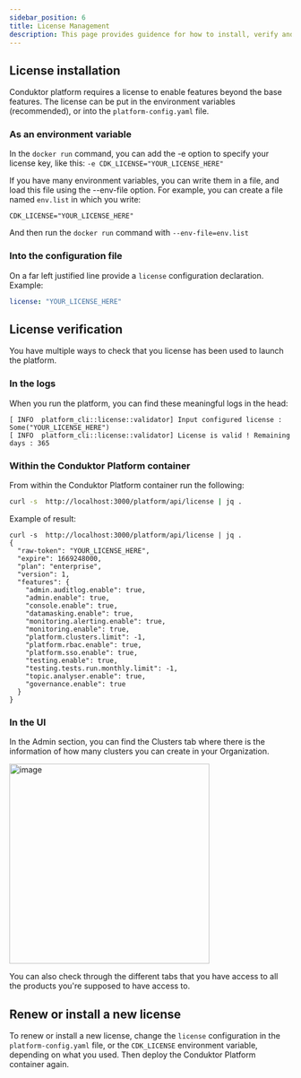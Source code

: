 ```yaml
---
sidebar_position: 6
title: License Management
description: This page provides guidence for how to install, verify and renew licenses for Conduktor Platform.
---
```


## License installation

Conduktor platform requires a license to enable features beyond the base features. The license can be put in the environment variables (recommended), or into the `platform-config.yaml` file.

### As an environment variable

In the `docker run` command, you can add the -e option to specify your license key, like this:
`-e CDK_LICENSE="YOUR_LICENSE_HERE"`

If you have many environment variables, you can write them in a file, and load this file using the --env-file option.
For example, you can create a file named `env.list` in which you write:
```
CDK_LICENSE="YOUR_LICENSE_HERE"
```

And then run the `docker run` command with `--env-file=env.list`

### Into the configuration file

On a far left justified line provide a `license` configuration declaration. Example:
```yaml
license: "YOUR_LICENSE_HERE"
```

## License verification

You have multiple ways to check that you license has been used to launch the platform.

### In the logs

When you run the platform, you can find these meaningful logs in the head:

```
[ INFO  platform_cli::license::validator] Input configured license : Some("YOUR_LICENSE_HERE")
[ INFO  platform_cli::license::validator] License is valid ! Remaining days : 365
```

### Within the Conduktor Platform container

From within the Conduktor Platform container run the following:
```sh
curl -s  http://localhost:3000/platform/api/license | jq .
```

Example of result:
```
curl -s  http://localhost:3000/platform/api/license | jq .
{
  "raw-token": "YOUR_LICENSE_HERE",
  "expire": 1669248000,
  "plan": "enterprise",
  "version": 1,
  "features": {
    "admin.auditlog.enable": true,
    "admin.enable": true,
    "console.enable": true,
    "datamasking.enable": true,
    "monitoring.alerting.enable": true,
    "monitoring.enable": true,
    "platform.clusters.limit": -1,
    "platform.rbac.enable": true,
    "platform.sso.enable": true,
    "testing.enable": true,
    "testing.tests.run.monthly.limit": -1,
    "topic.analyser.enable": true,
    "governance.enable": true
  }
}
```

### In the UI

In the Admin section, you can find the Clusters tab where there is the information of how many clusters you can create in your Organization.

<img width="357" alt="image" src="https://user-images.githubusercontent.com/112936799/212074277-4e015325-bd98-4f2a-be89-b8828be3eee1.png">

You can also check through the different tabs that you have access to all the products you're supposed to have access to.

## Renew or install a new license

To renew or install a new license, change the `license` configuration in the `platform-config.yaml` file, or the `CDK_LICENSE` environment variable, depending on what you used. Then deploy the Conduktor Platform container again.  
